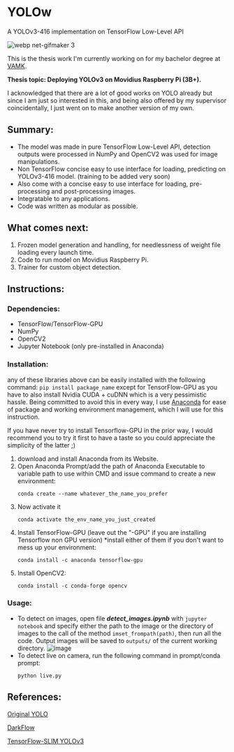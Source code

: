 # YOLOw
A YOLOv3-416 implementation on TensorFlow Low-Level API

![webp net-gifmaker 3](https://user-images.githubusercontent.com/18170028/52903429-d9288180-3225-11e9-8249-ed435b234931.gif)

This is the thesis work I'm currently working on for my bachelor degree at [VAMK](http://www.puv.fi/en/ "VAMK's Homepage").

**Thesis topic: Deploying YOLOv3 on Movidius Raspberry Pi (3B+).**

I acknowledged that there are a lot of good works on YOLO already but since I am just so interested in this, and being also offered by my supervisor coincidentally, I just went on to make another version of my own.

## Summary:
* The model was made in pure TensorFlow Low-Level API, detection outputs were processed in NumPy and OpenCV2 was used for image manipulations.
* Non TensorFlow concise easy to use interface for loading, predicting on YOLOv3-416 model. (training to be added very soon)
* Also come with a concise easy to use interface for loading, pre-processing and post-processing images.
* Integratable to any applications.
* Code was written as modular as possible.

## What comes next:
1. Frozen model generation and handling, for needlessness of weight file loading every launch time.
2. Code to run model on Movidius Raspberry Pi.
3. Trainer for custom object detection.

## Instructions:

### Dependencies:
- TensorFlow/TensorFlow-GPU
- NumPy
- OpenCV2
- Jupyter Notebook (only pre-installed in Anaconda)

### Installation:
any of these libraries above can be easily installed with the following command: `pip install package_name` except for TensorFlow-GPU as you have to also install Nvidia CUDA + cuDNN which is a very pessimistic hassle. Being committed to avoid this in every way, I use [Anaconda](https://www.anaconda.com/ "Anaconda Homepage") for ease of package and working environment management, which I will use for this instruction. 

If you have never try to install Tensorflow-GPU in the prior way, I would recommend you to try it first to have a taste so you could appreciate the simplicity of the latter ;)

1. download and install Anaconda from its Website.
2. Open Anaconda Prompt/add the path of Anaconda Executable to variable path to use within CMD and issue command to create a new environment:
      ```
      conda create --name whatever_the_name_you_prefer
      ```
3. Now activate it
      ```
      conda activate the_env_name_you_just_created
      ```
4. Install TensorFlow-GPU (leave out the "-GPU" if you are installing Tensorflow non GPU version) *install either of them if you don't want to mess up your environment:
      ```
      conda install -c anaconda tensorflow-gpu
      ```
5. Install OpenCV2:
      ```
      conda install -c conda-forge opencv
      ```

### Usage:
* To detect on images, open file ***detect_images.ipynb*** with `jupyter notebook` and specify either the path to the image or the directory of images to the call of the method `imset_frompath(path)`, then run all the code. Output images will be saved to `outputs/` of the current working directory.
![image](https://user-images.githubusercontent.com/18170028/52904485-ab4b3900-3235-11e9-9a79-c23e94c1bf28.png)
* To detect live on camera, run the following command in prompt/conda prompt:
    ```
    python live.py
    ```
  
## References:
[Original YOLO](https://github.com/pjreddie/darknet/wiki/YOLO:-Real-Time-Object-Detection)

[DarkFlow](https://github.com/thtrieu/darkflow)

[TensorFlow-SLIM YOLOv3](https://github.com/mystic123/tensorflow-yolo-v3)
